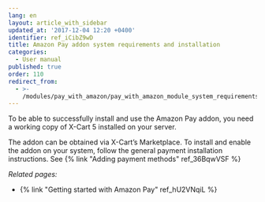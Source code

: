 ```yaml
---
lang: en
layout: article_with_sidebar
updated_at: '2017-12-04 12:20 +0400'
identifier: ref_iCibZ9wD
title: Amazon Pay addon system requirements and installation
categories:
  - User manual
published: true
order: 110
redirect_from:
  - >-
    /modules/pay_with_amazon/pay_with_amazon_module_system_requirements_and_installation.html
---
```



To be able to successfully install and use the Amazon Pay addon, you need a working copy of X-Cart 5 installed on your server.

The addon can be obtained via X-Cart’s Marketplace. To install and enable the addon on your system, follow the general payment installation instructions. See {% link "Adding payment methods" ref_36BqwVSF %}

_Related pages:_

*   {% link "Getting started with Amazon Pay" ref_hU2VNqiL %}
